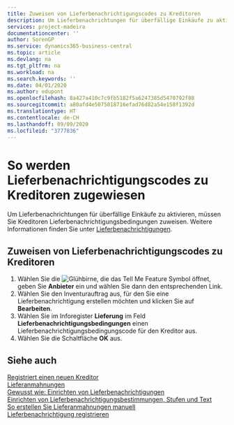 ```yaml
---
title: Zuweisen von Lieferbenachrichtigungscodes zu Kreditoren
description: Um Lieferbenachrichtungen für überfällige Einkäufe zu aktivieren, müssen Sie Kreditoren Lieferbenachrichtigungsbedingungen zuweisen.
services: project-madeira
documentationcenter: ''
author: SorenGP
ms.service: dynamics365-business-central
ms.topic: article
ms.devlang: na
ms.tgt_pltfrm: na
ms.workload: na
ms.search.keywords: ''
ms.date: 04/01/2020
ms.author: edupont
ms.openlocfilehash: 8a427a410c7c9fb5182f5a6247385d5470792f88
ms.sourcegitcommit: a80afd4e5075018716efad76d82a54e158f1392d
ms.translationtype: HT
ms.contentlocale: de-CH
ms.lasthandoff: 09/09/2020
ms.locfileid: "3777836"
---
```

# <a name="assign-delivery-reminder-codes-to-vendors"></a>So werden Lieferbenachrichtigungscodes zu Kreditoren zugewiesen
Um Lieferbenachrichtungen für überfällige Einkäufe zu aktivieren, müssen Sie Kreditoren Lieferbenachrichtigungsbedingungen zuweisen. Weitere Informationen finden Sie unter [Lieferbenachrichtigungen](delivery-reminders.md).  

## <a name="to-assign-delivery-reminders-codes-to-vendors"></a>Zuweisen von Lieferbenachrichtigungscodes zu Kreditoren  

1.  Wählen Sie die ![Glühbirne, die das Tell Me Feature](../../media/ui-search/search_small.png "Tell me-Funktion") Symbol öffnet, geben Sie **Anbieter** ein und wählen Sie dann den entsprechenden Link.  
2.  Wählen Sie den Inventurauftrag aus, für den Sie eine Lieferbenachrichtigung erstellen möchten und klicken Sie auf **Bearbeiten**.  
3.  Wählen Sie im Inforegister **Lieferung** im Feld **Lieferbenachrichtigungsbedingungen** einen Lieferbenachrichtigungsbedingungscode für den Kreditor aus.  
4.  Wählen Sie die Schaltfläche **OK** aus.  

## <a name="see-also"></a>Siehe auch  
 [Registriert einen neuen Kreditor](../../purchasing-how-register-new-vendors.md)   
 [Lieferanmahnungen](delivery-reminders.md)   
 [Gewusst wie: Einrichten von Lieferbenachrichtigungen](how-to-set-up-delivery-reminders.md)   
 [Einrichten von Lieferbenachrichtigungsbestimmungen, Stufen und Text](how-to-set-up-delivery-reminder-terms-levels-and-text.md)   
 [So erstellen Sie Lieferanmahnungen manuell](how-to-create-delivery-reminders-manually.md)   
 [Lieferbenachrichtigung registrieren](how-to-issue-delivery-reminders.md)
